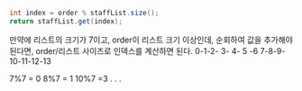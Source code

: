 ```java
int index = order % staffList.size();  
return staffList.get(index);
```

만약에 리스트의 크기가 7이고, order이 리스트 크기 이상인데, 순회하여 값을 추가해야된다면, 
order/리스트 사이즈로 인덱스를 계산하면 된다.
0-1-2- 3- 4- 5 -6
7-8-9-10-11-12-13

7%7 = 0
8%7 = 1
10%7 =3
.
.
.